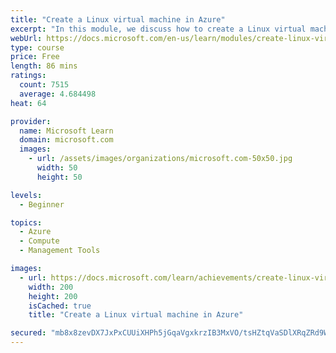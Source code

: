 ```yaml
---
title: "Create a Linux virtual machine in Azure"
excerpt: "In this module, we discuss how to create a Linux virtual machine using the Azure portal."
webUrl: https://docs.microsoft.com/en-us/learn/modules/create-linux-virtual-machine-in-azure/
type: course
price: Free
length: 86 mins
ratings:
  count: 7515
  average: 4.684498
heat: 64

provider:
  name: Microsoft Learn
  domain: microsoft.com
  images:
    - url: /assets/images/organizations/microsoft.com-50x50.jpg
      width: 50
      height: 50

levels:
  - Beginner

topics:
  - Azure
  - Compute
  - Management Tools

images:
  - url: https://docs.microsoft.com/learn/achievements/create-linux-virtual-machine-in-azure-social.png
    width: 200
    height: 200
    isCached: true
    title: "Create a Linux virtual machine in Azure"

secured: "mb8x8zevDX7JxPxCUUiXHPh5jGqaVgxkrzIB3MxVO/tsHZtqVaSDlXRqZRd9W1JjkSh12oJmMo1NHIJsmo459vVfplzD17M91qEqI6ST3E3qirMJgWA33h6D5OtCZ3cJlDf/TYza6gyP29GQGHq0EqtQUkRNdWtYknQNxEoVRBn9/0JeiVo9VaFetNrBkQdTVhLEzJGobtIpX/ZlVAOyFUWM436J1CPHampZyrSpZSipTf97uRwPDaeaHfXLfCIrQ4eZ+YIntEs4Xa/p2W1d7Y0BJKvz5RBEJ+thzaeA0AEvF8LH5XsByWm22AbfAFBvnlLzqmfmGYGAFsRJEGMyMj77NEI8xeDu88lL1obsmiQqeMcUwbKrGIB0IC4oOcpk+JmFpoESqkJC4UBLX4aIaKELmu8yplnD1H70hOZj8Fw=;uWYbv2tdQ4HvSG0ISEASmA=="
---
```


